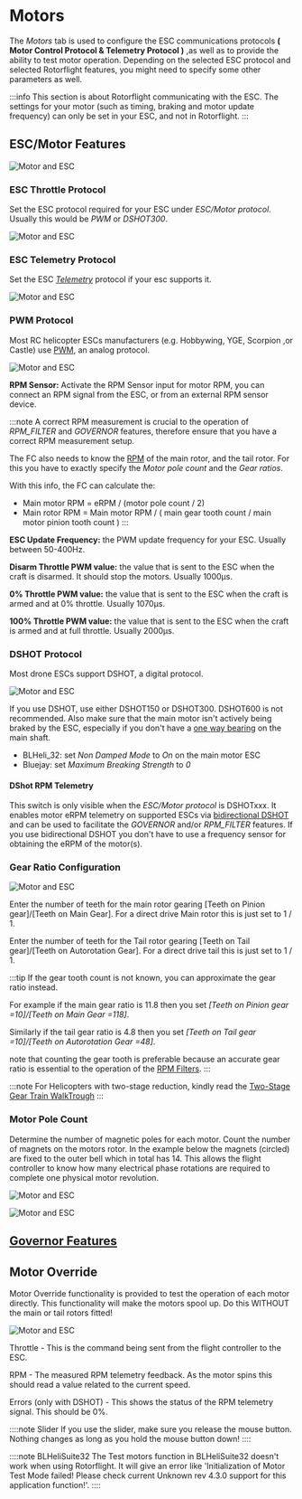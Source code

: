 # Motors

The *Motors* tab is used to configure the ESC communications protocols **( Motor Control Protocol & Telemetry Protocol )** ,as well as to provide the ability to test motor operation. Depending on the selected ESC protocol and selected Rotorflight features, you might need to specify some other parameters as well.

:::info
This section is about Rotorflight communicating with the ESC. The settings for your motor (such as timing, braking and motor update frequency) can only be set in your ESC, and not in Rotorflight.
:::

## ESC/Motor Features

![Motor and ESC](../img/motor-main.png)

### ESC Throttle Protocol

Set the ESC protocol required for your ESC under *ESC/Motor protocol*. Usually this would be *PWM* or *DSHOT300*.

![Motor and ESC](../img/motor-protocol.png)

### ESC Telemetry Protocol

Set the ESC [*Telemetry*](../../Wiki/Tutorial-Setup/ESC-Telemetry.md) protocol if your esc supports it.

![Motor and ESC](../img/motor-telem.png)



### PWM Protocol
Most RC helicopter ESCs manufacturers (e.g. Hobbywing, YGE, Scorpion ,or Castle) use [PWM](https://en.wikipedia.org/wiki/Servo_control), an analog protocol.

![Motor and ESC](../img/motor-pwm.png)

**RPM Sensor:** Activate the RPM Sensor input for motor RPM, you can connect an RPM signal from the ESC, or from an external RPM sensor device.

:::note
A correct RPM measurement is crucial to the operation of *RPM_FILTER* and *GOVERNOR* features, therefore ensure that you have a correct RPM measurement setup. 

The FC also needs to know the [RPM](../../Wiki/Tutorial-Setup/Rpm-Measurement.mdx) of the main rotor, and the tail rotor. For this you have to exactly specify the *Motor pole count* and the *Gear ratios*.

With this info, the FC can calculate the:

- Main motor RPM = eRPM / (motor pole count / 2)
- Main rotor RPM = Main motor RPM / ( main gear tooth count / main motor pinion tooth count )
:::

**ESC Update Frequency:** the PWM update frequency for your ESC. Usually between 50-400Hz.

**Disarm Throttle PWM value:** the value that is sent to the ESC when the craft is disarmed. It should stop the motors. Usually 1000µs.

**0% Throttle PWM value:** the value that is sent to the ESC when the craft is armed and at 0% throttle. Usually 1070µs.

**100% Throttle PWM value:** the value that is sent to the ESC when the craft is armed and at full throttle. Usually 2000µs.

### DSHOT Protocol
Most drone ESCs support DSHOT, a digital protocol.

![Motor and ESC](../img/motor-dshot.png)

If you use DSHOT, use either DSHOT150 or DSHOT300. DSHOT600 is not recommended. Also make sure that the main motor isn't actively being braked by the ESC, especially if you don't have a [one way bearing](https://youtu.be/ahWzhT5Bn28) on the main shaft.
- BLHeli_32: set *Non Damped Mode* to *On* on the main motor ESC
- Bluejay: set *Maximum Breaking Strength* to *0*

#### DShot RPM Telemetry 
This switch is only visible when the *ESC/Motor protocol* is DSHOTxxx. It enables motor eRPM telemetry on supported ESCs via [bidirectional DSHOT](../../Wiki/Tutorial-Setup/Rpm-Measurement.mdx#bi-directional-dshot) and can be used to facilitate the *GOVERNOR* and/or *RPM_FILTER* features. If you use bidirectional DSHOT you don't have to use a frequency sensor for obtaining the eRPM of the motor(s).

### Gear Ratio Configuration

![Motor and ESC](../img/motor-gear-ratio.png)

Enter the number of teeth for the main rotor gearing [Teeth on Pinion gear]/[Teeth on Main Gear]. For a direct drive Main rotor this is just set to 1 / 1.

Enter the number of teeth for the Tail rotor gearing [Teeth on Tail gear]/[Teeth on Autorotation Gear]. For a direct drive tail this is just set to 1 / 1.

:::tip
If the gear tooth count is not known, you can approximate the gear ratio instead.

For example if the main gear ratio is 11.8 then you set *[Teeth on Pinion gear =10]/[Teeth on Main Gear =118]*.

Similarly if the tail gear ratio is 4.8 then you set *[Teeth on Tail gear =10]/[Teeth on Autorotation Gear =48]*.

note that counting the gear tooth is preferable because an accurate gear ratio is essential to the operation of the [RPM Filters](../../Wiki/Tutorial-Setup/RPM-Filters.md).
:::

:::note
For Helicopters with two-stage reduction, kindly read the [Two-Stage Gear Train WalkTrough](../../Wiki/Tutorial-Setup/Two-Stage-Gear-Train-Ratios.md)
:::

### Motor Pole Count
Determine the number of magnetic poles for each motor. Count the number of magnets on the motors rotor. In the example below the magnets (circled) are fixed to the outer bell which in total has 14. This allows the flight controller to know how many electrical phase rotations are required to complete one physical motor revolution.

![Motor and ESC](../img/motor-pole-count-1.png)

![Motor and ESC](../img/motor-pole-count-2.png)

## [Governor Features](../../Wiki/Tutorial-Setup/Governor.md#governor-mode)

## Motor Override
Motor Override functionality is provided to test the operation of each motor directly. This functionality will make the motors spool up. Do this WITHOUT the main or tail rotors fitted!

![Motor and ESC](../img/motor-6.png)

Throttle - This is the command being sent from the flight controller to the ESC.

RPM - The measured RPM telemetry feedback. As the motor spins this should read a value related to the current speed.

Errors (only with DSHOT) - This shows the status of the RPM telemetry signal. This should be 0%.

::::note Slider
If you use the slider, make sure you release the mouse button. Nothing changes as long as you hold the mouse button down!
::::

::::note BLHeliSuite32
The Test motors function in BLHeliSuite32 doesn't work when using Rotorflight. It will give an error like 'Initialization of Motor Test Mode failed! Please check current Unknown rev 4.3.0 support for this application function!'.
::::
